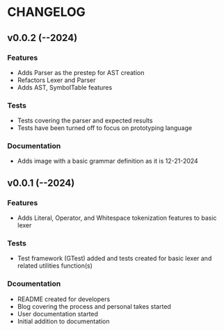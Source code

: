 # CHANGELOG
## v0.0.2 (--2024)
### Features
* Adds Parser as the prestep for AST creation
* Refactors Lexer and Parser
* Adds AST, SymbolTable features
### Tests
* Tests covering the parser and expected results
* Tests have been turned off to focus on prototyping language
### Documentation
* Adds image with a basic grammar definition as it is 12-21-2024

## v0.0.1 (--2024)
### Features
* Adds Literal, Operator, and Whitespace tokenization features to basic lexer
### Tests
* Test framework (GTest) added and tests created for basic lexer and related utilities function(s)
### Dcoumentation
* README created for developers
* Blog covering the process and personal takes started
* User documentation started
* Initial addition to documentation
